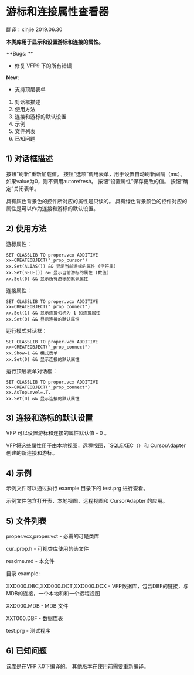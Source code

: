# 游标和连接属性查看器

翻译：xinjie    2019.06.30

**本类库用于显示和设置游标和连接的属性。**

**Bugs: **
- 修复 VFP9 下的所有错误

**New:**
- 支持顶层表单

1) 对话框描述
2) 使用方法
3) 连接和游标的默认设置
4) 示例
5) 文件列表
6) 已知问题

## 1) 对话框描述
按钮“刷新”重新加载值。
按钮“选项”调用表单，用于设置自动刷新间隔（ms）。 如果value为0，则不调用autorefresh。
按钮“设置属性”保存更改的值。
按钮“确定”关闭表单。

具有灰色背景色的控件所对应的属性是只读的。
具有绿色背景颜色的控件对应的属性是可以作为连接和游标的默认设置。


## 2) 使用方法
游标属性：
```foxpro
SET CLASSLIB TO proper.vcx ADDITIVE
xx=CREATEOBJECT("_prop_cursor")
xx.Set(ALIAS()) && 显示当前游标的属性 (字符串)
xx.Set(SELE()) && 显示当前游标的属性 (数值)
xx.Set(0) && 显示所有游标的默认属性
```

连接属性：
```foxpro
SET CLASSLIB TO proper.vcx ADDITIVE
xx=CREATEOBJECT("_prop_connect")
xx.Set(1) && 显示连接句柄为 1 的连接属性
xx.Set(0) && 显示连接的默认属性 
```

运行模式对话框：
```foxpro
SET CLASSLIB TO proper.vcx ADDITIVE
xx=CREATEOBJECT("_prop_connect")
xx.Show=1 && 模式表单
xx.Set(0) && 显示连接的默认属性 
```

运行顶层表单对话框：
```foxpro
SET CLASSLIB TO proper.vcx ADDITIVE
xx=CREATEOBJECT("_prop_connect")
xx.AsTopLevel=.T.
xx.Set(0) && 显示连接的默认属性 
```

## 3) 连接和游标的默认设置
VFP 可以设置游标和连接的属性默认值 - 0 。

 VFP将这些属性用于由本地视图，远程视图，`SQLEXEC（）和 CursorAdapter 创建的新连接和游标。


## 4) 示例
 示例文件可以通过执行 example 目录下的 test.prg 进行查看。
 
 示例文件包含打开表、本地视图、远程视图和 CursorAdapter 的应用。


## 5) 文件列表
proper.vcx,proper.vct - 必需的可是类库

cur_prop.h - 可视类库使用的头文件

readme.md - 本文件


目录 example:

 XXD000.DBC,XXD000.DCT,XXD000.DCX - VFP数据库，包含DBF的链接，与MDB的连接，一个本地和和一个远程视图
 
 XXD000.MDB - MDB 文件
 
 XXT000.DBF - 数据库表
 
 test.prg - 测试程序


## 6) 已知问题
该库是在VFP 7.0下编译的。 其他版本在使用前需要重新编译。

